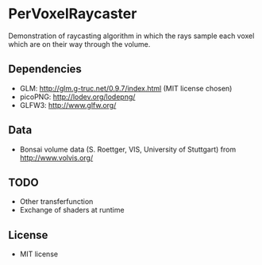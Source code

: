 # PerVoxelRaycaster
Demonstration of raycasting algorithm in which the rays sample each voxel which are on their way through the volume.

## Dependencies
* GLM: http://glm.g-truc.net/0.9.7/index.html (MIT license chosen)
* picoPNG: http://lodev.org/lodepng/
* GLFW3: http://www.glfw.org/

## Data
* Bonsai volume data (S. Roettger, VIS, University of Stuttgart) from http://www.volvis.org/

## TODO
* Other transferfunction
* Exchange of shaders at runtime

## License
* MIT license
